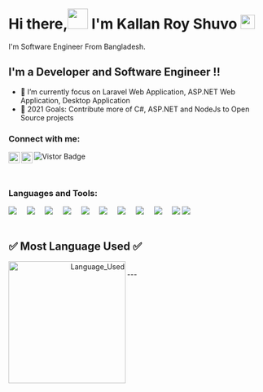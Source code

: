 # Hi there,<img src="https://media.giphy.com/media/hvRJCLFzcasrR4ia7z/giphy.gif" height="40px" width="40px"> I'm Kallan Roy Shuvo <img src="https://emojis.slackmojis.com/emojis/images/1531849430/4246/blob-sunglasses.gif?1531849430" width="28"/>
I'm  Software Engineer From Bangladesh.

## I'm a  Developer and Software Engineer !!

- 🌱 I’m currently focus on Laravel Web Application, ASP.NET Web Application, Desktop Application
- 🥅 2021 Goals: Contribute more of C#, ASP.NET and NodeJs to Open Source projects


### Connect with me:


[<img align="left"  width="22px" src="https://cdn.jsdelivr.net/npm/simple-icons@v3/icons/linkedin.svg" />](https://www.linkedin.com/in/kallan-chandra-roy/)
[<img align="left"  width="22px" src="https://cdn.jsdelivr.net/npm/simple-icons@v3/icons/facebook.svg" />](https://www.facebook.com/iamkallanroy/)
<a target="_blank"><img src="https://visitor-badge.glitch.me/badge?page_id=kallanchandraroy" alt="Vistor Badge"></a>

<br />

### Languages and Tools:

<p>
  <img src="https://img.shields.io/badge/-React-black?style=for-the-badge&logo=react" />&nbsp;&nbsp;&nbsp;&nbsp;
  <img src="https://img.shields.io/badge/-JavaScript-black?style=for-the-badge&logo=javascript" />&nbsp;&nbsp;&nbsp;&nbsp;
  <img src="https://img.shields.io/badge/-Nodejs-black?style=for-the-badge&logo=Node.js" />&nbsp;&nbsp;&nbsp;&nbsp;
  <img src="https://img.shields.io/badge/-HTML5-E34F26?style=for-the-badge&logo=html5&logoColor=white" />&nbsp;&nbsp;&nbsp;&nbsp;
  <img src="https://img.shields.io/badge/-CSS3-1572B6?style=for-the-badge&logo=css3" />&nbsp;&nbsp;&nbsp;&nbsp;
  <img src="https://img.shields.io/badge/-Aspnet-black?style=for-the-badge&logo=asp.net" />&nbsp;&nbsp;&nbsp;&nbsp;
  <img src="https://img.shields.io/badge/-Mssql-black?style=for-the-badge&logo=mssql" />&nbsp;&nbsp;&nbsp;&nbsp;
  <img src="https://img.shields.io/badge/-Git-black?style=for-the-badge&logo=git" />&nbsp;&nbsp;&nbsp;&nbsp;
  <img src="https://img.shields.io/badge/Editor-VSStudio-blue?style=for-the-badge&logo=visual-studio&logoColor=white" />&nbsp;&nbsp;&nbsp;&nbsp;
  <img src="https://img.shields.io/badge/-GitHub-181717?style=for-the-badge&logo=github" />
  <img src="https://img.shields.io/badge/Editor-VSCode-blue?style=for-the-badge&logo=visual-studio-code&logoColor=white" />&nbsp;&nbsp;&nbsp;&nbsp;
  <br/>
  <br/>
</p>


## ✅ Most Language Used ✅
<p align="right"><img align="left" height="240" width="230" src="https://github-readme-stats.vercel.app/api/top-langs/?username=kallanchandraroy&hide=css&theme=nord" alt="Language_Used" /></p>
<br />
---

